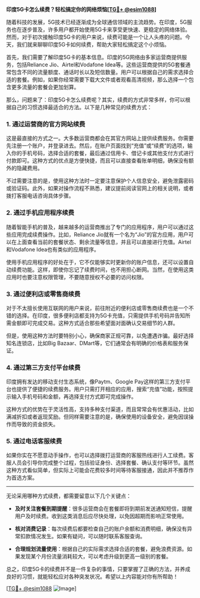 **印度5G卡怎么续费？轻松搞定你的网络烦恼[[TG💪+ @esim1088](https://t.me/s/esim1088)]**

随着科技的发展，5G技术已经逐渐成为全球通信领域的主流趋势。在印度，5G服务也在逐步普及，许多用户都开始使用5G卡来享受更快速、更稳定的网络体验。然而，对于初次接触印度5G卡的用户来说，续费可能是一个让人头疼的问题。今天，我们就来聊聊印度5G卡如何续费，帮助大家轻松搞定这个小烦恼。

首先，我们需要了解印度5G卡的基本信息。印度的5G网络由多家运营商提供服务，包括Reliance Jio、Airtel和Vodafone Idea等。这些运营商提供的5G套餐通常包含不同的流量额度、通话时长以及短信数量。用户可以根据自己的需求选择合适的套餐。例如，如果你经常需要下载大文件或者观看高清视频，那么选择一个包含更多流量的套餐会更加划算。

那么，问题来了：印度5G卡怎么续费呢？其实，续费的方式非常多样，你可以根据自己的习惯选择最适合的方法。以下是几种常见的续费方式：

### 1. **通过运营商的官方网站续费**
这是最直接的方式之一。大多数运营商都会在其官方网站上提供续费服务。你需要先注册一个账户，并登录进去。然后，在账户页面找到“充值”或“续费”的选项，输入你的手机号码，选择合适的套餐，最后通过信用卡、借记卡或其他支付方式进行付款即可。这种方式的优点是方便快捷，而且可以直接查看账单明细，确保没有额外的隐藏费用。

不过需要注意的是，使用这种方法时一定要注意保护个人信息安全，避免泄露密码或验证码。此外，如果对操作流程不熟悉，建议提前阅读官网上的相关说明，或者拨打客服电话咨询具体步骤。

### 2. **通过手机应用程序续费**
随着智能手机的普及，越来越多的运营商推出了专门的应用程序，用户可以通过这些应用完成续费操作。比如，Reliance Jio就有一个名为“Jio”的官方应用，用户可以在上面查看当前的套餐状态、剩余流量等信息，并且可以直接进行充值。Airtel和Vodafone Idea也有类似的应用程序。

使用手机应用程序的好处在于，它不仅能够实时更新你的账户信息，还可以设置自动续费功能。这样，即使你忘记了续费时间，也不用担心断网。当然，在使用这类应用时也要注意权限管理，不要随意授权不必要的访问权限。

### 3. **通过便利店或零售商续费**
对于不太擅长使用互联网的用户来说，前往附近的便利店或零售商续费也是一个不错的选择。在印度，很多便利店都支持为5G卡充值，只需提供手机号码并告知所需金额即可完成交易。这种方式适合那些希望面对面确认交易细节的人群。

但是，使用这种方法时要特别小心，确保商家正规可靠，以免遭遇诈骗。最好选择知名连锁店，比如Big Bazaar、DMart等，它们通常会有明确的价格表和服务保证。

### 4. **通过第三方支付平台续费**
印度拥有发达的移动支付生态系统，像Paytm、Google Pay这样的第三方支付平台也提供了便捷的续费服务。用户只需打开相应的应用，搜索“充值”功能，按照提示输入手机号码和金额，再选择支付方式即可完成操作。

这种方式的优势在于灵活性高，支持多种支付渠道，而且常常会有优惠活动，比如满减折扣或者返现奖励。但同样需要注意的是，确保使用的设备安全，避免因误操作而导致的资金损失。

### 5. **通过电话客服续费**
如果你实在不愿意动手操作，也可以选择拨打运营商的客服热线进行人工续费。客服人员会引导你完成整个过程，包括验证身份、选择套餐、确认支付等环节。虽然这种方式看似简单，但实际上可能会花费较多时间等待客服接通，因此并不推荐作为首选方案。

---

无论采用哪种方式续费，都需要留意以下几个关键点：

- **及时关注套餐到期提醒**：很多运营商会在套餐即将到期前发送通知短信，提醒用户及时续费。收到这类消息后应尽快处理，以免因超期而影响正常使用。
  
- **核对消费记录**：每次续费后都要检查自己的账户余额和消费明细，确保没有异常扣款情况发生。如果有疑问，可以随时联系客服查询。

- **合理规划流量使用**：根据自己的实际需求选择合适的套餐，避免浪费资源。如果发现某个月份流量消耗较大，可以考虑升级到更高一级别的套餐。

总之，印度5G卡的续费并不是一件复杂的事情，只要掌握了正确的方法，并养成良好的习惯，就能轻松应对各种突发状况。希望以上内容能对你有所帮助！

[[TG💪+ @esim1088](https://t.me/s/esim1088) ![Image](https://i.postimg.cc/4NQfJmqS/Snipaste-2025-05-13-00-14-12.png)]